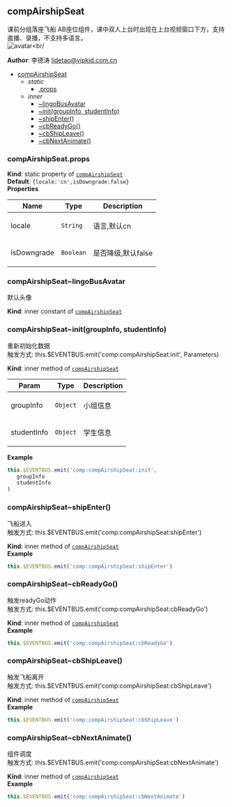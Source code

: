 <a name="module_compAirshipSeat"></a>

## compAirshipSeat
<p>课前分组落座飞船  AB座位组件，课中双人上台时出现在上台视频窗口下方，支持直播、录播，不支持多语言。<br/><img src="#" alt="avatar">&lt;br/</p>

**Author**: 李德涛 <lidetao@vipkid.com.cn>  

* [compAirshipSeat](#module_compAirshipSeat)
    * _static_
        * [.props](#module_compAirshipSeat.props)
    * _inner_
        * [~lingoBusAvatar](#module_compAirshipSeat..lingoBusAvatar)
        * [~init(groupInfo, studentInfo)](#module_compAirshipSeat..init)
        * [~shipEnter()](#module_compAirshipSeat..shipEnter)
        * [~cbReadyGo()](#module_compAirshipSeat..cbReadyGo)
        * [~cbShipLeave()](#module_compAirshipSeat..cbShipLeave)
        * [~cbNextAnimate()](#module_compAirshipSeat..cbNextAnimate)

<a name="module_compAirshipSeat.props"></a>

### compAirshipSeat.props
**Kind**: static property of [<code>compAirshipSeat</code>](#module_compAirshipSeat)  
**Default**: <code>{locale:&#x27;cn&#x27;,isDowngrade:false}</code>  
**Properties**

| Name | Type | Description |
| --- | --- | --- |
| locale | <code>String</code> | <p>语言,默认cn</p> |
| isDowngrade | <code>Boolean</code> | <p>是否降级,默认false</p> |

<a name="module_compAirshipSeat..lingoBusAvatar"></a>

### compAirshipSeat~lingoBusAvatar
<p>默认头像</p>

**Kind**: inner constant of [<code>compAirshipSeat</code>](#module_compAirshipSeat)  
<a name="module_compAirshipSeat..init"></a>

### compAirshipSeat~init(groupInfo, studentInfo)
<p>重新初始化数据 <br/>触发方式: this.$EVENTBUS.emit('comp:compAirshipSeat:init', Parameters)</p>

**Kind**: inner method of [<code>compAirshipSeat</code>](#module_compAirshipSeat)  

| Param | Type | Description |
| --- | --- | --- |
| groupInfo | <code>Object</code> | <p>小组信息</p> |
| studentInfo | <code>Object</code> | <p>学生信息</p> |

**Example**  
```js
this.$EVENTBUS.emit('comp:compAirshipSeat:init',
   groupInfo
   studentInfo
)
```
<a name="module_compAirshipSeat..shipEnter"></a>

### compAirshipSeat~shipEnter()
<p>飞船进入 <br/>触发方式: this.$EVENTBUS.emit('comp:compAirshipSeat:shipEnter')</p>

**Kind**: inner method of [<code>compAirshipSeat</code>](#module_compAirshipSeat)  
**Example**  
```js
this.$EVENTBUS.emit('comp:compAirshipSeat:shipEnter')
```
<a name="module_compAirshipSeat..cbReadyGo"></a>

### compAirshipSeat~cbReadyGo()
<p>触发readyGo动作 <br/>触发方式: this.$EVENTBUS.emit('comp:compAirshipSeat:cbReadyGo')</p>

**Kind**: inner method of [<code>compAirshipSeat</code>](#module_compAirshipSeat)  
**Example**  
```js
this.$EVENTBUS.emit('comp:compAirshipSeat:cbReadyGo')
```
<a name="module_compAirshipSeat..cbShipLeave"></a>

### compAirshipSeat~cbShipLeave()
<p>触发飞船离开 <br/>触发方式: this.$EVENTBUS.emit('comp:compAirshipSeat:cbShipLeave')</p>

**Kind**: inner method of [<code>compAirshipSeat</code>](#module_compAirshipSeat)  
**Example**  
```js
this.$EVENTBUS.emit('comp:compAirshipSeat:cbShipLeave')
```
<a name="module_compAirshipSeat..cbNextAnimate"></a>

### compAirshipSeat~cbNextAnimate()
<p>组件调度 <br/>触发方式: this.$EVENTBUS.emit('comp:compAirshipSeat:cbNextAnimate')</p>

**Kind**: inner method of [<code>compAirshipSeat</code>](#module_compAirshipSeat)  
**Example**  
```js
this.$EVENTBUS.emit('comp:compAirshipSeat:cbNextAnimate')
```
